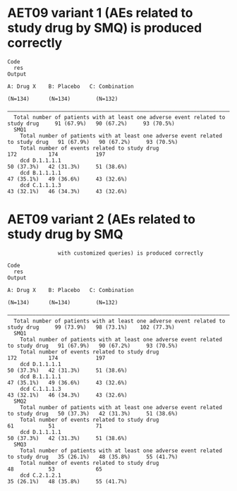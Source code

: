# AET09 variant 1 (AEs related to study drug by SMQ) is produced correctly

    Code
      res
    Output
                                                                                         A: Drug X    B: Placebo   C: Combination
                                                                                          (N=134)      (N=134)        (N=132)    
      ———————————————————————————————————————————————————————————————————————————————————————————————————————————————————————————
      Total number of patients with at least one adverse event related to study drug     91 (67.9%)   90 (67.2%)     93 (70.5%)  
      SMQ1                                                                                                                       
        Total number of patients with at least one adverse event related to study drug   91 (67.9%)   90 (67.2%)     93 (70.5%)  
        Total number of events related to study drug                                        172          174            197      
        dcd D.1.1.1.1                                                                    50 (37.3%)   42 (31.3%)     51 (38.6%)  
        dcd B.1.1.1.1                                                                    47 (35.1%)   49 (36.6%)     43 (32.6%)  
        dcd C.1.1.1.3                                                                    43 (32.1%)   46 (34.3%)     43 (32.6%)  

# AET09 variant 2 (AEs related to study drug by SMQ
                    with customized queries) is produced correctly

    Code
      res
    Output
                                                                                         A: Drug X    B: Placebo   C: Combination
                                                                                          (N=134)      (N=134)        (N=132)    
      ———————————————————————————————————————————————————————————————————————————————————————————————————————————————————————————
      Total number of patients with at least one adverse event related to study drug     99 (73.9%)   98 (73.1%)    102 (77.3%)  
      SMQ1                                                                                                                       
        Total number of patients with at least one adverse event related to study drug   91 (67.9%)   90 (67.2%)     93 (70.5%)  
        Total number of events related to study drug                                        172          174            197      
        dcd D.1.1.1.1                                                                    50 (37.3%)   42 (31.3%)     51 (38.6%)  
        dcd B.1.1.1.1                                                                    47 (35.1%)   49 (36.6%)     43 (32.6%)  
        dcd C.1.1.1.3                                                                    43 (32.1%)   46 (34.3%)     43 (32.6%)  
      SMQ2                                                                                                                       
        Total number of patients with at least one adverse event related to study drug   50 (37.3%)   42 (31.3%)     51 (38.6%)  
        Total number of events related to study drug                                         61           51             71      
        dcd D.1.1.1.1                                                                    50 (37.3%)   42 (31.3%)     51 (38.6%)  
      SMQ3                                                                                                                       
        Total number of patients with at least one adverse event related to study drug   35 (26.1%)   48 (35.8%)     55 (41.7%)  
        Total number of events related to study drug                                         48           53             65      
        dcd C.2.1.2.1                                                                    35 (26.1%)   48 (35.8%)     55 (41.7%)  

